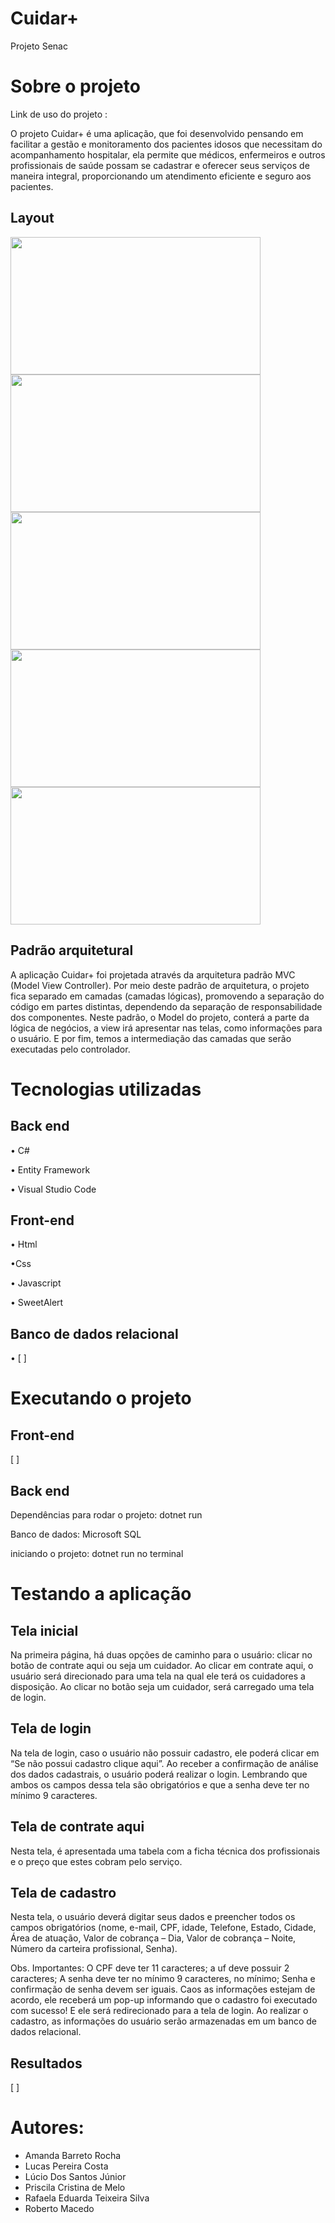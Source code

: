 # Cuidar+
Projeto Senac 

# Sobre o projeto 

Link de uso do projeto :

O projeto Cuidar+ é uma aplicação, que foi desenvolvido pensando em facilitar a gestão e monitoramento dos pacientes idosos que necessitam do acompanhamento hospitalar, ela permite que médicos, enfermeiros e outros profissionais de saúde possam se cadastrar e oferecer seus serviços de maneira integral, proporcionando um atendimento eficiente e seguro aos pacientes. 

## Layout
<img src="https://github.com/GrupoSenac/CuidarMais/blob/main/img/Tela%20inicial.png"  width="400" height="220"> <img src="https://github.com/GrupoSenac/CuidarMais/blob/main/img/Fluxo%201%20Tela%20Contrate%20Aqui.png" width="400" height="220">
<img src="https://github.com/GrupoSenac/CuidarMais/blob/main/img/Fluxo%202%20Tela%20de%20Login%20Cuidadores.png" width="400" height="220"> 
<img src="https://github.com/GrupoSenac/CuidarMais/blob/main/img/Fluxo%202%20Tela%20de%20Cadastro%20Cuidadores.png" width="400" height="220">
<img src="https://github.com/GrupoSenac/CuidarMais/blob/main/img/Fluxo%202%20Tela%20de%20Cadastro%20Pop-UP%20cadastro%20realizado.png" width="400" height="220">



## Padrão arquitetural
A aplicação Cuidar+ foi projetada através da arquitetura padrão MVC (Model View Controller). Por meio deste padrão de arquitetura, o projeto fica separado em camadas (camadas lógicas), promovendo a separação do código em partes distintas, dependendo da separação de responsabilidade dos componentes.
Neste padrão, o Model do projeto, conterá a parte da lógica de negócios, a view irá apresentar nas telas, como informações para o usuário. E por fim, temos a intermediação das camadas que serão executadas pelo controlador.

# Tecnologias utilizadas
## Back end
•	C#

•	Entity Framework

•	Visual Studio Code

## Front-end
•	Html

•Css

•	Javascript

•	SweetAlert

## Banco de dados relacional
• [              ]
# Executando o projeto
## Front-end

[              ]

## Back end
Dependências para rodar o projeto: dotnet run

Banco de dados: Microsoft SQL

iniciando o projeto: dotnet run no terminal

# Testando a aplicação
## Tela inicial
Na primeira página, há duas opções de caminho para o usuário: clicar no botão de contrate aqui ou seja um cuidador. Ao clicar em contrate aqui, o usuário será direcionado para uma tela na qual ele terá os cuidadores a disposição. Ao clicar no botão seja um cuidador, será carregado uma tela de login.

## Tela de login
Na tela de login, caso o usuário não possuir cadastro, ele poderá clicar em “Se não possui cadastro clique aqui”.
Ao receber a confirmação de análise dos dados cadastrais, o usuário poderá realizar o login. Lembrando que ambos os campos dessa tela são obrigatórios e que a senha deve ter no mínimo 9 caracteres.

## Tela de contrate aqui
Nesta tela, é apresentada uma tabela com a ficha técnica dos profissionais e o preço que estes cobram pelo serviço.

## Tela de cadastro
Nesta tela, o usuário deverá digitar seus dados e preencher todos os campos obrigatórios (nome, e-mail, CPF, idade, Telefone, Estado, Cidade, Área de atuação, Valor de cobrança – Dia, Valor de cobrança – Noite, Número da carteira profissional, Senha).

Obs. Importantes: O CPF deve ter 11 caracteres; a uf deve possuir 2 caracteres; A senha deve ter no mínimo 9 caracteres, no mínimo; Senha e confirmação de senha devem ser iguais.
Caos as informações estejam de acordo, ele receberá um pop-up informando que o cadastro foi executado com sucesso! E ele será redirecionado para a tela de login.
Ao realizar o cadastro, as informações do usuário serão armazenadas em um banco de dados relacional.  

## Resultados
[              ]

# Autores:
- Amanda Barreto Rocha
- Lucas Pereira Costa
- Lúcio Dos Santos Júnior
- Priscila Cristina de Melo
- Rafaela Eduarda Teixeira Silva
- Roberto Macedo

